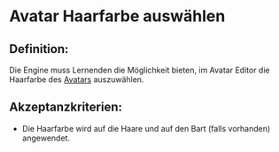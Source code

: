 # Avatar Haarfarbe auswählen


## Definition:

Die Engine muss Lernenden die Möglichkeit bieten, im Avatar Editor die Haarfarbe des [Avatars](Avatar-GE.md) auszuwählen.


## Akzeptanzkriterien:

- Die Haarfarbe wird auf die Haare und auf den Bart (falls vorhanden) angewendet. 



